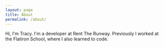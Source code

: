 ```yaml
---
layout: page
title: About
permalink: /about/
---
```

Hi, I'm Tracy. I'm a developer at Rent The Runway. Previously I worked at
the Flatiron School, where I also learned to code.
